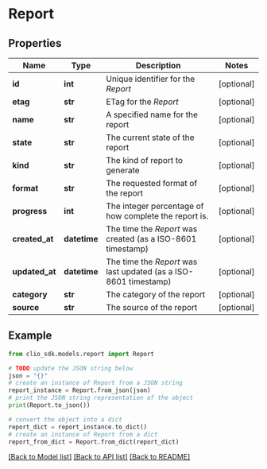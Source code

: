 # Report


## Properties

Name | Type | Description | Notes
------------ | ------------- | ------------- | -------------
**id** | **int** | Unique identifier for the *Report* | [optional] 
**etag** | **str** | ETag for the *Report* | [optional] 
**name** | **str** | A specified name for the report | [optional] 
**state** | **str** | The current state of the report | [optional] 
**kind** | **str** | The kind of report to generate | [optional] 
**format** | **str** | The requested format of the report | [optional] 
**progress** | **int** | The integer percentage of how complete the report is. | [optional] 
**created_at** | **datetime** | The time the *Report* was created (as a ISO-8601 timestamp) | [optional] 
**updated_at** | **datetime** | The time the *Report* was last updated (as a ISO-8601 timestamp) | [optional] 
**category** | **str** | The category of the report | [optional] 
**source** | **str** | The source of the report | [optional] 

## Example

```python
from clio_sdk.models.report import Report

# TODO update the JSON string below
json = "{}"
# create an instance of Report from a JSON string
report_instance = Report.from_json(json)
# print the JSON string representation of the object
print(Report.to_json())

# convert the object into a dict
report_dict = report_instance.to_dict()
# create an instance of Report from a dict
report_from_dict = Report.from_dict(report_dict)
```
[[Back to Model list]](../README.md#documentation-for-models) [[Back to API list]](../README.md#documentation-for-api-endpoints) [[Back to README]](../README.md)


